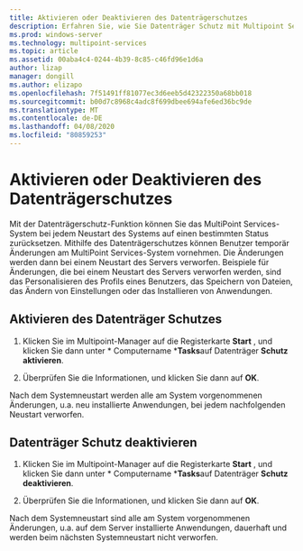 ```yaml
---
title: Aktivieren oder Deaktivieren des Datenträgerschutzes
description: Erfahren Sie, wie Sie Datenträger Schutz mit Multipoint Services verwenden.
ms.prod: windows-server
ms.technology: multipoint-services
ms.topic: article
ms.assetid: 00aba4c4-0244-4b39-8c85-c46fd96e1d6a
author: lizap
manager: dongill
ms.author: elizapo
ms.openlocfilehash: 7f51491ff81077ec3d6eeb5d42322350a68bb018
ms.sourcegitcommit: b00d7c8968c4adc8f699dbee694afe6ed36bc9de
ms.translationtype: MT
ms.contentlocale: de-DE
ms.lasthandoff: 04/08/2020
ms.locfileid: "80859253"
---
```

# <a name="enable-or-disable-disk-protection"></a>Aktivieren oder Deaktivieren des Datenträgerschutzes
Mit der Datenträgerschutz-Funktion können Sie das MultiPoint Services-System bei jedem Neustart des Systems auf einen bestimmten Status zurücksetzen. Mithilfe des Datenträgerschutzes können Benutzer temporär Änderungen am MultiPoint Services-System vornehmen. Die Änderungen werden dann bei einem Neustart des Servers verworfen. Beispiele für Änderungen, die bei einem Neustart des Servers verworfen werden, sind das Personalisieren des Profils eines Benutzers, das Speichern von Dateien, das Ändern von Einstellungen oder das Installieren von Anwendungen.  
  
## <a name="enable-disk-protection"></a>Aktivieren des Datenträger Schutzes  
  
1.  Klicken Sie im Multipoint-Manager auf die Registerkarte **Start** , und klicken Sie dann unter * Computername ***Tasks**auf Datenträger **Schutz aktivieren**.  
  
2.  Überprüfen Sie die Informationen, und klicken Sie dann auf **OK**.  
  
Nach dem Systemneustart werden alle am System vorgenommenen Änderungen, u.a. neu installierte Anwendungen, bei jedem nachfolgenden Neustart verworfen.  
  
## <a name="disable-disk-protection"></a>Datenträger Schutz deaktivieren  
  
1.  Klicken Sie im Multipoint-Manager auf die Registerkarte **Start** , und klicken Sie dann unter * Computername ***Tasks**auf Datenträger **Schutz deaktivieren**.  
  
2.  Überprüfen Sie die Informationen, und klicken Sie dann auf **OK**.  
  
Nach dem Systemneustart sind alle am System vorgenommenen Änderungen, u.a. auf dem Server installierte Anwendungen, dauerhaft und werden beim nächsten Systemneustart nicht verworfen.  
  
